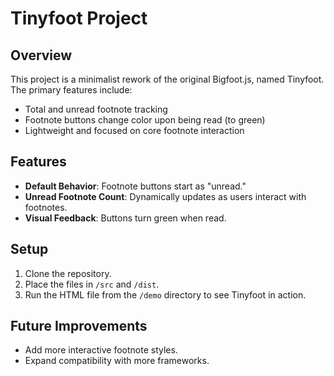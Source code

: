 # Tinyfoot Project

## Overview
This project is a minimalist rework of the original Bigfoot.js, named Tinyfoot. The primary features include:
- Total and unread footnote tracking
- Footnote buttons change color upon being read (to green)
- Lightweight and focused on core footnote interaction

## Features
- **Default Behavior**: Footnote buttons start as "unread."
- **Unread Footnote Count**: Dynamically updates as users interact with footnotes.
- **Visual Feedback**: Buttons turn green when read.

## Setup
1. Clone the repository.
2. Place the files in `/src` and `/dist`.
3. Run the HTML file from the `/demo` directory to see Tinyfoot in action.

## Future Improvements
- Add more interactive footnote styles.
- Expand compatibility with more frameworks.

